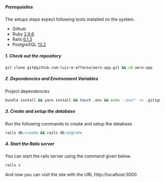 ##### Prerequisites

The setups steps expect following tools installed on the system.

- Github
- Ruby [2.6.6](https://www.ruby-lang.org/en/downloads/)
- Rails [6.1.3](https://github.com/rails/rails)
- PostgreSQL [13.2](https://www.postgresql.org/download/)

##### 1. Check out the repository

```bash
git clone git@github.com:luiz-m-affonso/aero-app.git && cd aero-app
```

##### 2. Dependencies and Environment Variables

Project dependencies

```bash
bundle install && yarn install && touch .env && echo '.env*' >> .gitignore # if not already in .gitignore
```

##### 3. Create and setup the database

Run the following commands to create and setup the database.

```ruby
rails db:create && rails db:migrate
```

##### 4. Start the Rails server

You can start the rails server using the command given below.

```ruby
rails s
```

And now you can visit the site with the URL http://localhost:3000
